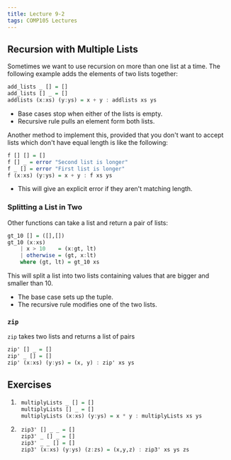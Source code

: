 ```yaml
---
title: Lecture 9-2
tags: COMP105 Lectures
---
```

## Recursion with Multiple Lists
Sometimes we want to use recursion on more than one list at a time. The following example adds the elements of two lists together:

```haskell
add_lists _ [] = []
add_lists [] _ = []
addlists (x:xs) (y:ys) = x + y : addlists xs ys
```

* Base cases stop when either of the lists is empty.
* Recursive rule pulls an element form both lists.

Another method to implement this, provided that you don't want to accept lists which don't have equal length is like the following:

```haskell
f [] [] = []
f [] _ = error "Second list is longer"
f _ [] = error "First list is longer"
f (x:xs) (y:ys) = x + y : f xs ys
```

* This will give an explicit error if they aren't matching length.

### Splitting a List in Two
Other functions can take a list and return a pair of lists:

```haskell
gt_10 [] = ([],[])
gt_10 (x:xs)
	| x > 10	= (x:gt, lt)
	| otherwise	= (gt, x:lt)
	where (gt, lt) = gt_10 xs
```

This will split a list into two lists containing values that are bigger and smaller than 10. 

* The base case sets up the tuple.
* The recursive rule modifies one of the two lists. 

### `zip`
`zip` takes two lists and returns a list of pairs

```haskell
zip' [] _ = []
zip' _ [] = []
zip' (x:xs) (y:ys) = (x, y) : zip' xs ys
```

## Exercises
1. ```haskell
	multiplyLists _ [] = []
	multiplyLists [] _ = []
	multiplyLists (x:xs) (y:ys) = x * y : multiplyLists xs ys
	```

1. ```haskell
	zip3' [] _ _ = []
	zip3' _ [] _ = []
	zip3' _ _ [] = []
	zip3' (x:xs) (y:ys) (z:zs) = (x,y,z) : zip3' xs ys zs
	```